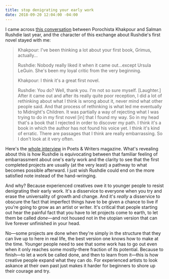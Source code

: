 ```yaml
---
title: stop denigrating your early work
date: 2018-09-20 12:04:00 -04:00
---
```


I came across [this conversation](https://www.pw.org/content/epic_an_interview_with_salman_rushdie) between Porochista Khakpour and Salman Rushdie last year, and the character of this exchange about Rushdie's first novel stayed with me:

> Khakpour: I've been thinking a lot about your first book, Grimus, actually...
> 
> Rushdie: Nobody really liked it when it came out...except Ursula LeGuin. She's been my loyal critic from the very beginning.
> 
> Khakpour: I think it's a great first novel.
> 
> Rushdie: You do? Well, thank you. I'm not so sure myself. [Laughter.] After it came out and after its really quite poor reception, I did a lot of rethinking about what I think is wrong about it, never mind what other people said. And that process of rethinking is what led me eventually to Midnight's Children. It was partially a way of rejecting what I was trying to do in my first novel [in] that I found my way. So in my head that's a book that I rejected in order to discover my path. I think it's a book in which the author has not found his voice yet. I think it's kind of erratic. There are passages that I think are really embarrassing. So I don't look at it very often.

Here's the [whole interview](https://www.pw.org/content/epic_an_interview_with_salman_rushdie) in Poets & Writers magazine. What's revealing about this is how Rushdie is equivocating between that familiar feeling of embarrassment about one's early work and the clarity to see that the first completed projects are usually (at the very least) a pathway to what becomes possible afterward. I just wish Rushdie could end on the more satisfied note instead of the hand-wringing.

And why? Because experienced creatives owe it to younger people to resist denigrating their early work. It's a disservice to everyone when you try and erase the universality of growth and change. And it's *really* a disservice to obscure the fact that imperfect things have to be given a chance to live if you're going to grow as an artist or writer. It's critical that people starting out hear the painful fact that you have to let projects come to earth, to let them be called *done*—and not housed not in the utopian version that can live forever unfinished in your head. 

No—some projects are done when they're simply in the structure that they can live up to here in real life, the best version one knows how to make at the time. Younger people need to see that some work has to go out even when it only reaches some mostly-there fraction of its potential. Because to finish—to let a work be called done, and then to learn from it—this is how creative people expand what they can do. For experienced artists to look askance at their own past just makes it harder for beginners to shore up their courage and try.


